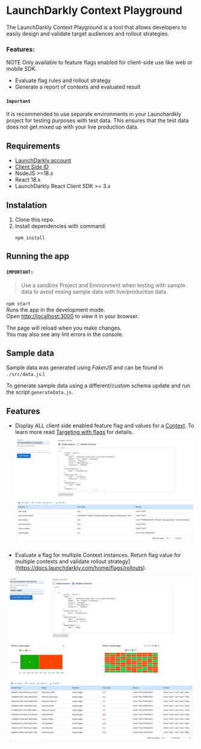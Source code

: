 # LaunchDarkly Context Playground
The LaunchDarkly Context Playground is a tool that allows developers to easily design and validate target audiences and rollout strategies.

### Features:
NOTE Only available to feature flags enabled for client-side use like web or mobile SDK.
* Evaluate flag rules and rollout strategy
* Generate a report of contexts and evaluated result

#### `Important`
It is recommended to use separate environments in your Launchardkly project for testing purposes with test data. This ensures that the test data does not get mixed up with your live production data.

## Requirements
* [LaunchDarkly account](https://launchdarkly.com/start-trial/)
* [Client Side ID](https://docs.launchdarkly.com/home/organize/environments/?q=clientside+id#finding-and-resetting-an-environments-sdk-key-mobile-key-or-client-side-id)
* NodeJS >=18.x
* React 18.x
* LaunchDarkly React Client SDK >= 3.x

## Instalation
1. Clone this repo.
2. Install dependencies with command:
    ```
    npm install
    ```


## Running the app
#### `IMPORTANT:`
> Use a sandbox Project and Environment when testing with sample data to avoid mixing sample data with live/production data.


`npm start`\
Runs the app in the development mode.\
Open [http://localhost:3000](http://localhost:3000) to view it in your browser.

The page will reload when you make changes.\
You may also see any lint errors in the console.

## Sample data
Sample data was generated using *FakerJS* and can be found in `./src/data.js`.\

To generate sample data using a different/custom schema update and run the script `generateData.js`.

## Features

* Display ALL client side enabled feature flag and values for a [Context](https://docs.launchdarkly.com/home/contexts). To learn more read [Targeting with flags](https://docs.launchdarkly.com/home/flags/targeting) for details.
![Single Context Instance](img/singleContext.jpg)


* Evaluate a flag for multiple Context instances.
Return flag value for multiple contexts and validate rollout strategy](https://docs.launchdarkly.com/home/flags/rollouts).

![Multi Context Instance](img/multiContextInstance.jpg)
